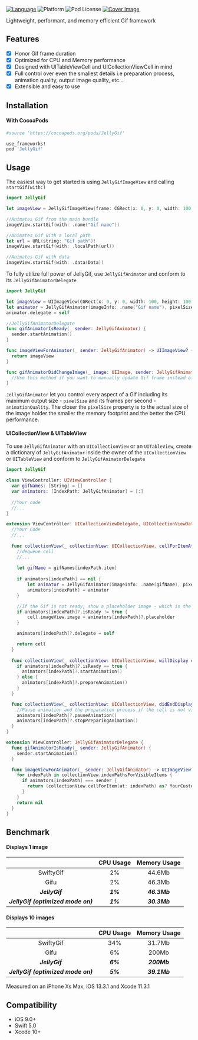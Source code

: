 [![Language](https://img.shields.io/badge/swift-5.0-blue.svg)](http://swift.org)
![Platform](https://img.shields.io/cocoapods/p/JellyGif)
![Pod License](https://img.shields.io/cocoapods/l/JellyGif)
[![Cover Image](https://i.postimg.cc/MKYQ7dp1/cover.png)](https://postimg.cc/ppprxQ8d)

Lightweight, performant, and memory efficient Gif framework

## Features
- [x] Honor Gif frame duration
- [x] Optimized for CPU and Memory performance
- [x] Designed with UITableViewCell and UICollectionViewCell in mind
- [x] Full control over even the smallest details i.e preparation process, animation quality, output image quality, etc...
- [x] Extensible and easy to use

## Installation

#### With CocoaPods
```ruby
#source 'https://cocoapods.org/pods/JellyGif'

use_frameworks!
pod 'JellyGif'
```

## Usage
The easiest way to get started is using `JellyGifImageView` and calling `startGif(with:)`

~~~swift
import JellyGif

let imageView = JellyGifImageView(frame: CGRect(x: 0, y: 0, width: 100, height: 100))

//Animates Gif from the main bundle
imageView.startGif(with: .name("Gif name"))

//Animates Gif with a local path
let url = URL(string: "Gif path")!
imageView.startGif(with: .localPath(url))

//Animates Gif with data
imageView.startGif(with: .data(Data))
~~~

To fully utilize full power of JellyGif, use `JellyGifAnimator` and conform to its `JellyGifAnimatorDelegate`

~~~swift
import JellyGif

let imageView = UIImageView(CGRect(x: 0, y: 0, width: 100, height: 100))
let animator = JellyGifAnimator(imageInfo: .name("Gif name"), pixelSize: .custom(350), animationQuality: .best)
animator.delegate = self

//JellyGifAnimatorDelegate
func gifAnimatorIsReady(_ sender: JellyGifAnimator) {
  sender.startAnimation()
}

func imageViewForAnimator(_ sender: JellyGifAnimator) -> UIImageView? { 
  return imageView
}

func gifAnimatorDidChangeImage(_ image: UIImage, sender: JellyGifAnimator) {
  //Use this method if you want to manually update Gif frame instead of using an UIImageView
}
~~~

`JellyGifAnimator` let you control every aspect of a Gif including its maximum output size - `pixelSize` and its frames per second - `animationQuality`. The closer the `pixelSize` property is to the actual size of the image holder the smaller the memory footprint and the better the CPU performance.

#### UICollectionView & UITableView
To use `JellyGifAnimator` with an `UICollectionView` or an `UITableView`, create a dictionary of `JellyGifAnimator` inside the owner of the `UICollectionView` or `UITableView` and conform to `JellyGifAnimatorDelegate`

~~~swift
import JellyGif

class ViewController: UIViewController {
  var gifNames: [String] = []
  var animators: [IndexPath: JellyGifAnimator] = [:]
    
  //Your code
  //...
}

extension ViewController: UICollectionViewDelegate, UICollectionViewDataSource, UICollectionViewDelegateFlowLayout {
  //Your Code
  //...
  
  func collectionView(_ collectionView: UICollectionView, cellForItemAt indexPath: IndexPath) -> UICollectionViewCell {
    //dequeue cell
    //...
    
    let gifName = gifNames[indexPath.item]
    
    if animators[indexPath] == nil {
        let animator = JellyGifAnimator(imageInfo: .name(gifName), pixelSize: .custom(350), animationQuality: .best)
        animators[indexPath] = animator
    }

    //If the Gif is not ready, show a placeholder image - which is the first frame of the Gif instead
    if animators[indexPath]?.isReady != true {
        cell.imageView.image = animators[indexPath]?.placeholder
    }

    animators[indexPath]?.delegate = self

    return cell
  }
  
  func collectionView(_ collectionView: UICollectionView, willDisplay cell: UICollectionViewCell, forItemAt indexPath: IndexPath) {
    if animators[indexPath]?.isReady == true {
      animators[indexPath]?.startAnimation()
    } else {
      animators[indexPath]?.prepareAnimation()
    }
  }

  func collectionView(_ collectionView: UICollectionView, didEndDisplaying cell: UICollectionViewCell, forItemAt indexPath: IndexPath) {
    //Pause animation and the preparation process if the cell is not visible
    animators[indexPath]?.pauseAnimation()
    animators[indexPath]?.stopPreparingAnimation()
  }
}

extension ViewController: JellyGifAnimatorDelegate {
  func gifAnimatorIsReady(_ sender: JellyGifAnimator) {
    sender.startAnimation()
  }

  func imageViewForAnimator(_ sender: JellyGifAnimator) -> UIImageView? { 
    for indexPath in collectionView.indexPathsForVisibleItems {
      if animators[indexPath] === sender {
        return (collectionView.cellForItem(at: indexPath) as? YourCustomCell)?.imageView
      }
    }
    return nil
  }
}
~~~

## Benchmark
#### Displays 1 image
|               |CPU Usage |Memory Usage |
|:-------------:|:-----------------:|:-----------------------:|
|SwiftyGif      |2%                 |44.6Mb                   |
|Gifu           |2%                 |46.3Mb                   |
|***JellyGif*** |***1%***           |***46.3Mb***             |
|***JellyGif (optimized mode on)***|***1%***   |***30.3Mb***  |

#### Displays 10 images
|               |CPU Usage |Memory Usage |
|:-------------:|:-----------------:|:-----------------------:|
|SwiftyGif      |34%                |31.7Mb                   |
|Gifu           |6%                 |200Mb                    |
|***JellyGif*** |***6%***           |***200Mb***              |
|***JellyGif (optimized mode on)***|***5%***   |***39.1Mb***  |

Measured on an iPhone Xs Max, iOS 13.3.1 and Xcode 11.3.1

## Compatibility
- iOS 9.0+
- Swift 5.0
- Xcode 10+
